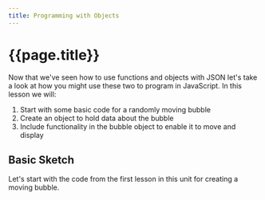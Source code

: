 ```yaml
---
title: Programming with Objects
---
```


# {{page.title}}

Now that we've seen how to use functions and objects with JSON let's take a look at how you might use these two to program in JavaScript. In this lesson we will:

1. Start with some basic code for a randomly moving bubble
1. Create an object to hold data about the bubble
2. Include functionality in the bubble object to enable it to move and display

## Basic Sketch

Let's start with the code from the first lesson in this unit for creating a moving bubble.

<script type="text/p5" data-autoplay data-preview-width="250" data-height="400">
let x,y;
function setup(){
    createCanvas(200,200);
    x = width/2;
    y = height/2;
}

function draw(){
    background(0);
    moveBubble(5);
    displayBubble();
    
}

function moveBubble(maxMovement){
    x += random(-maxMovement, maxMovement);
    y += random(-maxMovement, maxMovement);
}

function displayBubble(){
    stroke(255);
    strokeWeight(4);
    noFill();
    ellipse(x,y,50);
}
</script>